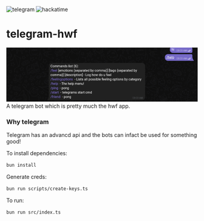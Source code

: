 ![telegram](https://88x31.kate.pet/telegram-old.gif)
![hackatime](https://hackatime-badge.hackclub.com/U07L45W79E1/telegram-hwf)

# telegram-hwf
![screenshot](./screenshot.png)
A telegram bot which is pretty much the hwf app.

### Why telegram

Telegram has an advancd api and the bots can infact be used for something good!

To install dependencies:

```bash
bun install
```
Generate creds:

```bash
bun run scripts/create-keys.ts
```
To run:

```bash
bun run src/index.ts
```
